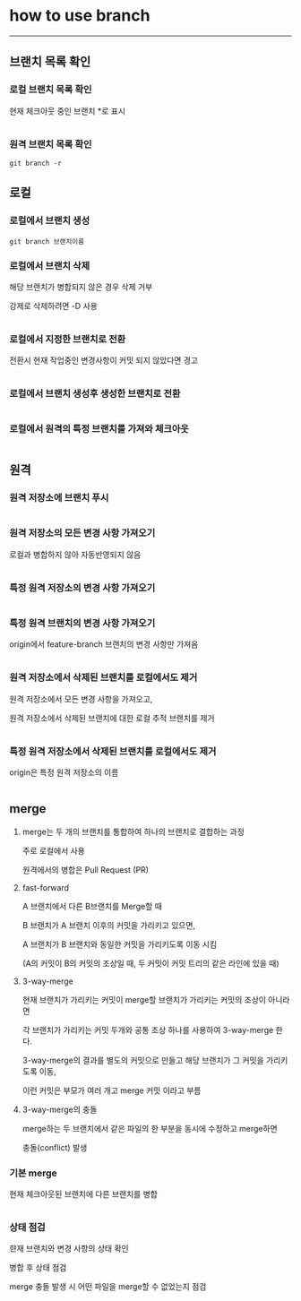 # how to use branch
***
## 브랜치 목록 확인
### 로컬 브랜치 목록 확인
현재 체크아웃 중인 브랜치 *로 표시

```git branch
```

### 원격 브랜치 목록 확인
```
git branch -r
```

## 로컬
### 로컬에서 브랜치 생성
```
git branch 브랜치이름
```

### 로컬에서 브랜치 삭제
해당 브랜치가 병합되지 않은 경우 삭제 거부

강제로 삭제하려면 -D 사용

```git branch -d 브랜치이름
```

### 로컬에서 지정한 브랜치로 전환
전환시 현재 작업중인 변경사항이 커밋 되지 않았다면 경고

```git checkout 브랜치이름
```

### 로컬에서 브랜치 생성후 생성한 브랜치로 전환
```git checkout -b 브랜치이름
```

### 로컬에서 원격의 특정 브랜치를 가져와 체크아웃
```git checkout -b 로컬브랜치이름 origin/원격브랜치이름
```

## 원격
### 원격 저장소에 브랜치 푸시
```git push -u origin 브랜치이름
```

### 원격 저장소의 모든 변경 사항 가져오기
로컬과 병합하지 않아 자동반영되지 않음

```git fetch
```

### 특정 원격 저장소의 변경 사항 가져오기
```git fetch 특정 원격 저장소 이름
```

### 특정 원격 브랜치의 변경 사항 가져오기
origin에서 feature-branch 브랜치의 변경 사항만 가져옴

```git fetch origin feature-branch
```

### 원격 저장소에서 삭제된 브랜치를 로컬에서도 제거
원격 저장소에서 모든 변경 사항을 가져오고,

원격 저장소에서 삭제된 브랜치에 대한 로컬 추적 브랜치를 제거

```git fetch --prune
```

### 특정 원격 저장소에서 삭제된 브랜치를 로컬에서도 제거
origin은 특정 원격 저장소의 이름

```git fetch origin --prune
```

## merge
1. merge는 두 개의 브랜치를 통합하여 하나의 브랜치로 결합하는 과정

    주로 로컬에서 사용

    원격에서의 병합은 Pull Request (PR)

1. fast-forward

    A 브랜치에서 다른 B브랜치를 Merge할 때

    B 브랜치가 A 브랜치 이후의 커밋을 가리키고 있으면,

    A 브랜치가 B 브랜치와 동일한 커밋을 가리키도록 이동 시킴

   (A의 커밋이 B의 커밋의 조상일 때, 두 커밋이 커밋 트리의 같은 라인에 있을 때)

1. 3-way-merge

    현재 브랜치가 가리키는 커밋이 merge할 브랜치가 가리키는 커밋의 조상이 아니라면

    각 브랜치가 가리키는 커밋 두개와 공통 조상 하나를 사용하여 3-way-merge 한다.

    3-way-merge의 결과를 별도의 커밋으로 만들고 해당 브랜치가 그 커밋을 가리키도록 이동,

    이런 커밋은 부모가 여러 개고 merge 커밋 이라고 부름

1. 3-way-merge의 충돌

    merge하는 두 브랜치에서 같은 파일의 한 부분을 동시에 수정하고 merge하면

    충돌(conflict) 발생

### 기본 merge
현재 체크아웃된 브랜치에 다른 브랜치를 병합

```git merge 통합하려는 브랜치 이름
```

### 상태 점검
햔재 브랜치와 변경 사항의 상태 확인

병합 후 상태 점검

merge 충돌 발생 시 어떤 파일을 merge할 수 없었는지 점검

```git status
```
